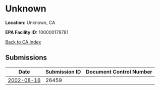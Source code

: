 # Unknown

**Location:** Unknown, CA

**EPA Facility ID:** 100000179781

[Back to CA Index](../../index.md)

## Submissions

| Date | Submission ID | Document Control Number |
|------|--------------|-------------------------|
| [2002-08-16](submissions/26459.md) | 26459 |  |
